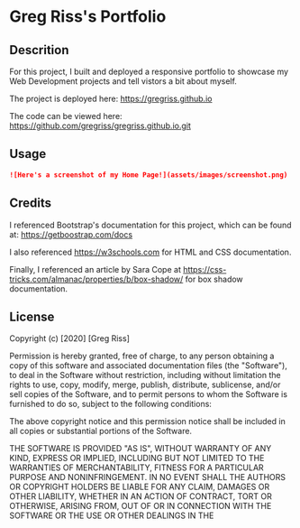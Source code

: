 # Greg Riss's Portfolio

## Descrition

For this project, I built and deployed a responsive portfolio to showcase my Web Development projects and tell vistors a bit about myself. 

The project is deployed here: https://gregriss.github.io

The code can be viewed here: https://github.com/gregriss/gregriss.github.io.git

## Usage

```md
![Here's a screenshot of my Home Page!](assets/images/screenshot.png)
```
## Credits

I referenced Bootstrap's documentation for this project, which can be found at:
https://getboostrap.com/docs

I also referenced https://w3schools.com for HTML and CSS documentation.

Finally, I referenced an article by Sara Cope at https://css-tricks.com/almanac/properties/b/box-shadow/ for box shadow documentation.

## License

Copyright (c) [2020] [Greg Riss]

Permission is hereby granted, free of charge, to any person obtaining a copy
of this software and associated documentation files (the "Software"), to deal
in the Software without restriction, including without limitation the rights
to use, copy, modify, merge, publish, distribute, sublicense, and/or sell
copies of the Software, and to permit persons to whom the Software is
furnished to do so, subject to the following conditions:

The above copyright notice and this permission notice shall be included in all
copies or substantial portions of the Software.

THE SOFTWARE IS PROVIDED "AS IS", WITHOUT WARRANTY OF ANY KIND, EXPRESS OR
IMPLIED, INCLUDING BUT NOT LIMITED TO THE WARRANTIES OF MERCHANTABILITY,
FITNESS FOR A PARTICULAR PURPOSE AND NONINFRINGEMENT. IN NO EVENT SHALL THE
AUTHORS OR COPYRIGHT HOLDERS BE LIABLE FOR ANY CLAIM, DAMAGES OR OTHER
LIABILITY, WHETHER IN AN ACTION OF CONTRACT, TORT OR OTHERWISE, ARISING FROM,
OUT OF OR IN CONNECTION WITH THE SOFTWARE OR THE USE OR OTHER DEALINGS IN THE
